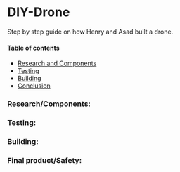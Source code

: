 # DIY-Drone
Step by step guide on how Henry and Asad built a drone.
#### Table of contents
* [Research and Components](https://github.com/hcoyle91/DIY-Drone/blob/main/README.md#researchcomponents)
* [Testing](https://github.com/hcoyle91/DIY-Drone/blob/main/README.md#testing)
* [Building](https://github.com/hcoyle91/DIY-Drone/blob/main/README.md#building)
* [Conclusion]()



### Research/Components:

### Testing:

### Building:

### Final product/Safety:
